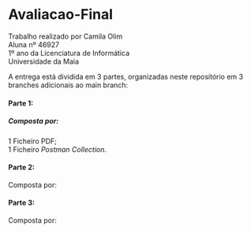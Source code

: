 # Avaliacao-Final

Trabalho realizado por Camila Olim  
Aluna nº 46927   
1º ano da Licenciatura de Informática  
Universidade da Maia

A entrega está dividida em 3 partes, organizadas neste repositório em 3 branches adicionais ao main branch:   

#### Parte 1:

##### Composta por:

1 Ficheiro PDF;  
1 Ficheiro _Postman Collection_.  

#### Parte 2:

Composta por:

#### Parte 3:

Composta por:
